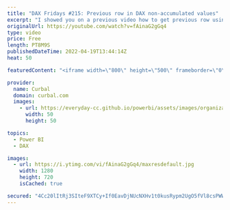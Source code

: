 ```yaml
---
title: "DAX Fridays #215: Previous row in DAX non-accumulated values"
excerpt: "I showed you on a previous video how to get previous row using dax on an accumulated column: https://www.youtube.com/watch?v=mLZ4KISPcZ8  In today's video we will do it for non-accumulated values!  If you need a refresher on DATEADD function, here it the explainer video: https://www.youtube.com/watch?v=iw-WfZM9L3U"
originalUrl: https://youtube.com/watch?v=fAinaG2gGq4
type: video
price: Free
length: PT8M9S
publishedDateTime: 2022-04-19T13:44:14Z
heat: 50

featuredContent: "<iframe width=\"800\" height=\"500\" frameborder=\"0\" src=\"https://www.youtube.com/embed/fAinaG2gGq4\" allow=\"accelerometer; autoplay; encrypted-media; gyroscope; picture-in-picture\" allowfullscreen></iframe>"

provider:
  name: Curbal
  domain: curbal.com
  images:
    - url: https://everyday-cc.github.io/powerbi/assets/images/organizations/curbal.com-50x50.jpg
      width: 50
      height: 50

topics:
  - Power BI
  - DAX

images:
  - url: https://i.ytimg.com/vi/fAinaG2gGq4/maxresdefault.jpg
    width: 1280
    height: 720
    isCached: true

secured: "4Cc20lItRj3SIteF9XTCy+If0EavDjNUcNXHv1t0kusRypm2UgO5fVl8csPWWCwAq82brlZKzGHXhLH3I2TcpFuP80hCHkkwBNhbrY0BbWC1BZoWIvjh851KGZfsRrKOZnTm6fU4s5XuaUrPZB6SxFkytAMZLRS1tSgBB/mSKVi4NmohdPMuTCxAR23HAHIaDvKjP3AGoQOrAOHmzIN2dMuXixdFn0SM8BEo98OTKThp3t4eeb/b1VWMWw0FFJZ4TD/uC/mSohUDrmmPiqYzk5MH5Sk4ehXaDx0OOGc6OGIA1Lay6XUKRVYtsy8apDYylzW3arXOqR3/zFLacXffc38hlX5CCbeelSsjzHfYibY8CnuRlr9psclzSiZhhl4OWedB2mDNmTwxLEHG2wawPQE3sZRJ/H0BdfoVmWnk30U=;frQR9eQB2KfU0E36C5s94Q=="
---
```


